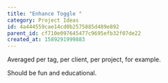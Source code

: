 ```yaml
---
title: "Enhance Toggle "
category: Project Ideas
id: 4a444559cae14cd0b2575885d489e892
parent_id: cf710e097645477c9695efb32f07de22
created_at: 1589291999883
---
```


Averaged per tag, per client, per project, for example.

Should be fun and educational.
                